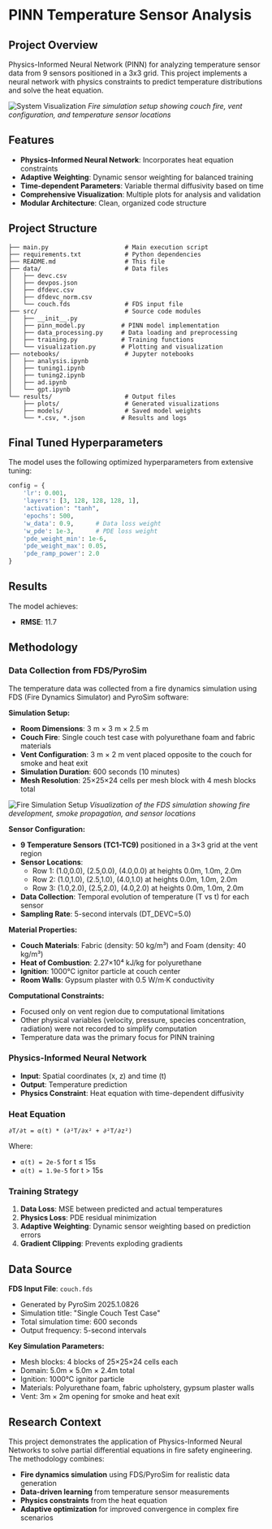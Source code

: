 # PINN Temperature Sensor Analysis

##  Project Overview

Physics-Informed Neural Network (PINN) for analyzing temperature sensor data from 9 sensors positioned in a 3x3 grid. This project implements a neural network with physics constraints to predict temperature distributions and solve the heat equation.

![System Visualization](results/plots/system_animation.gif)
*Fire simulation setup showing couch fire, vent configuration, and temperature sensor locations*

## Features

- **Physics-Informed Neural Network**: Incorporates heat equation constraints
- **Adaptive Weighting**: Dynamic sensor weighting for balanced training
- **Time-dependent Parameters**: Variable thermal diffusivity based on time
- **Comprehensive Visualization**: Multiple plots for analysis and validation
- **Modular Architecture**: Clean, organized code structure

## Project Structure

```
├── main.py                     # Main execution script
├── requirements.txt            # Python dependencies
├── README.md                   # This file
├── data/                       # Data files
│   ├── devc.csv
│   ├── devpos.json
│   ├── dfdevc.csv
│   ├── dfdevc_norm.csv
│   └── couch.fds               # FDS input file
├── src/                        # Source code modules
│   ├── __init__.py
│   ├── pinn_model.py          # PINN model implementation
│   ├── data_processing.py     # Data loading and preprocessing
│   ├── training.py            # Training functions
│   └── visualization.py       # Plotting and visualization
├── notebooks/                  # Jupyter notebooks
│   ├── analysis.ipynb
│   ├── tuning1.ipynb
│   ├── tuning2.ipynb
│   ├── ad.ipynb
│   └── gpt.ipynb
└── results/                    # Output files
    ├── plots/                  # Generated visualizations
    ├── models/                 # Saved model weights
    └── *.csv, *.json          # Results and logs
```






## Final Tuned Hyperparameters

The model uses the following optimized hyperparameters from extensive tuning:

```python
config = {
    'lr': 0.001,
    'layers': [3, 128, 128, 128, 1],
    'activation': "tanh",
    'epochs': 500,
    'w_data': 0.9,      # Data loss weight
    'w_pde': 1e-3,      # PDE loss weight
    'pde_weight_min': 1e-6,
    'pde_weight_max': 0.05,
    'pde_ramp_power': 2.0
}
```

##  Results

The model achieves:
- **RMSE**: 11.7


##  Methodology

### Data Collection from FDS/PyroSim

The temperature data was collected from a fire dynamics simulation using FDS (Fire Dynamics Simulator) and PyroSim software:

**Simulation Setup:**
- **Room Dimensions**: 3 m × 3 m × 2.5 m
- **Couch Fire**: Single couch test case with polyurethane foam and fabric materials
- **Vent Configuration**: 3 m × 2 m vent placed opposite to the couch for smoke and heat exit
- **Simulation Duration**: 600 seconds (10 minutes)
- **Mesh Resolution**: 25×25×24 cells per mesh block with 4 mesh blocks total

![Fire Simulation Setup](results/plots/system_animation.gif)
*Visualization of the FDS simulation showing fire development, smoke propagation, and sensor locations*

**Sensor Configuration:**
- **9 Temperature Sensors (TC1-TC9)** positioned in a 3×3 grid at the vent region
- **Sensor Locations**: 
  - Row 1: (1.0,0.0), (2.5,0.0), (4.0,0.0) at heights 0.0m, 1.0m, 2.0m
  - Row 2: (1.0,1.0), (2.5,1.0), (4.0,1.0) at heights 0.0m, 1.0m, 2.0m  
  - Row 3: (1.0,2.0), (2.5,2.0), (4.0,2.0) at heights 0.0m, 1.0m, 2.0m
- **Data Collection**: Temporal evolution of temperature (T vs t) for each sensor
- **Sampling Rate**: 5-second intervals (DT_DEVC=5.0)

**Material Properties:**
- **Couch Materials**: Fabric (density: 50 kg/m³) and Foam (density: 40 kg/m³)
- **Heat of Combustion**: 2.27×10⁴ kJ/kg for polyurethane
- **Ignition**: 1000°C ignitor particle at couch center
- **Room Walls**: Gypsum plaster with 0.5 W/m·K conductivity

**Computational Constraints:**
- Focused only on vent region due to computational limitations
- Other physical variables (velocity, pressure, species concentration, radiation) were not recorded to simplify computation
- Temperature data was the primary focus for PINN training

### Physics-Informed Neural Network
- **Input**: Spatial coordinates (x, z) and time (t)
- **Output**: Temperature prediction
- **Physics Constraint**: Heat equation with time-dependent diffusivity

### Heat Equation
```
∂T/∂t = α(t) * (∂²T/∂x² + ∂²T/∂z²)
```

Where:
- `α(t) = 2e-5` for t ≤ 15s
- `α(t) = 1.9e-5` for t > 15s

### Training Strategy
1. **Data Loss**: MSE between predicted and actual temperatures
2. **Physics Loss**: PDE residual minimization
3. **Adaptive Weighting**: Dynamic sensor weighting based on prediction errors
4. **Gradient Clipping**: Prevents exploding gradients



##  Data Source

**FDS Input File**: `couch.fds`
- Generated by PyroSim 2025.1.0826
- Simulation title: "Single Couch Test Case"
- Total simulation time: 600 seconds
- Output frequency: 5-second intervals

**Key Simulation Parameters:**
- Mesh blocks: 4 blocks of 25×25×24 cells each
- Domain: 5.0m × 5.0m × 2.4m total
- Ignition: 1000°C ignitor particle
- Materials: Polyurethane foam, fabric upholstery, gypsum plaster walls
- Vent: 3m × 2m opening for smoke and heat exit

##  Research Context

This project demonstrates the application of Physics-Informed Neural Networks to solve partial differential equations in fire safety engineering. The methodology combines:

- **Fire dynamics simulation** using FDS/PyroSim for realistic data generation
- **Data-driven learning** from temperature sensor measurements
- **Physics constraints** from the heat equation
- **Adaptive optimization** for improved convergence in complex fire scenarios





